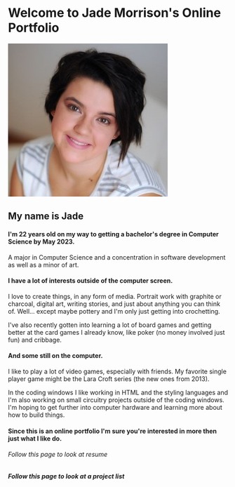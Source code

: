 # Welcome to Jade Morrison's Online Portfolio 
![](pfp.JPG)

## My name is Jade
#### I'm 22 years old on my way to getting a bachelor's degree in Computer Science by May 2023.
A major in Computer Science and a concentration in software development as well as a minor of art.

#### I have a lot of interests outside of the computer screen.
I love to create things, in any form of media. Portrait work with graphite or charcoal, digital art, writing stories, and just about anything you can think of. Well... except maybe pottery and I'm only just getting into crochetting. 

I've also recently gotten into learning a lot of board games and getting better at the card games I already know, like poker (no money involved just fun) and cribbage. 

#### And some still on the computer.
I like to play a lot of video games, especially with friends. My favorite single player game might be the Lara Croft series (the new ones from 2013). 

In the coding windows I like working in HTML and the styling languages and I'm also working on small circuitry projects outside of the coding windows. I'm hoping to get further into computer hardware and learning more about how to build things. 

#### Since this is an online portfolio I'm sure you're interested in more then just what I like do.
###### Follow this page to look at resume

##### Follow this page to look at a project list
